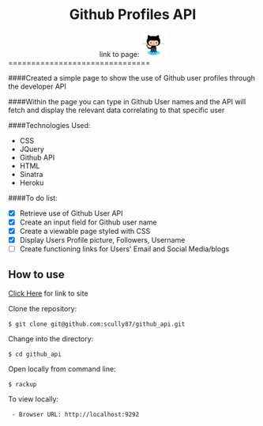 <div align="center"><h1>Github Profiles API</h1>
link to page: <a href=https://salty-mountain-4898.herokuapp.com/>
	<img src="public/img/images.jpeg" width="50"></a><br> </div>
===============================

####Created a simple page to show the use of Github user profiles through the developer API

####Within the page you can type in Github User names and the API will fetch and display the relevant data correlating to that specific user

####Technologies Used:

  - CSS
  - JQuery
  - Github API
  - HTML
  - Sinatra
  - Heroku

####To do list:
  - [x] Retrieve use of Github User API
  - [x] Create an input field for Github user name
  - [x] Create a viewable page styled with CSS
  - [x] Display Users Profile picture, Followers, Username
  - [ ] Create functioning links for Users' Email and Social Media/blogs

How to use
----------

[Click Here](https://salty-mountain-4898.herokuapp.com/) for link to site

Clone the repository:
```shell
$ git clone git@github.com:scully87/github_api.git
```

Change into the directory:
```shell
$ cd github_api
```

Open locally from command line:
```shell
$ rackup
```

To view locally:
```shell
 - Browser URL: http://localhost:9292
```